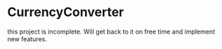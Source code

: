 # CurrencyConverter

this project is incomplete. Will get back to it on free time and implement new features. 
